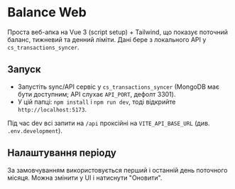 # Balance Web

Проста веб-апка на Vue 3 (script setup) + Tailwind, що показує поточний баланс, тижневий та денний ліміти. Дані бере з локального API у `cs_transactions_syncer`.

## Запуск

- Запустіть sync/API сервіс у `cs_transactions_syncer` (MongoDB має бути доступним; API слухає `API_PORT`, дефолт 3301).
- У цій папці: `npm install` і `npm run dev`, тоді відкрийте `http://localhost:5173`.

Під час dev всі запити на `/api` проксійні на `VITE_API_BASE_URL` (див. `.env.development`).

## Налаштування періоду

За замовчуванням використовується перший і останній день поточного місяця. Можна змінити у UI і натиснути "Оновити".

